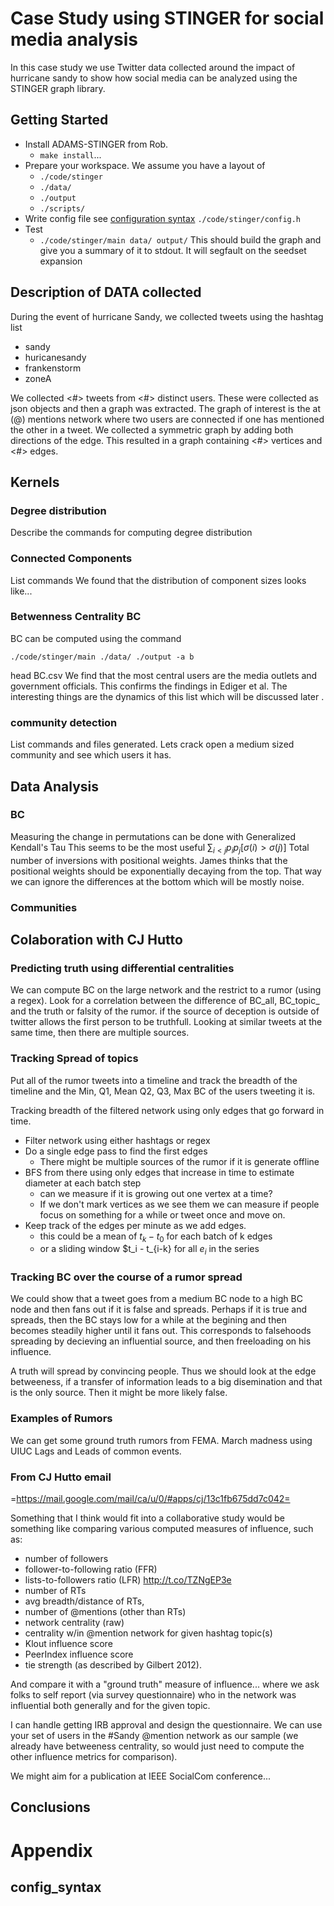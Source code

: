 # Case Study using STINGER for social media analysis
In this case study we use Twitter data collected around the impact of hurricane sandy to show how social media can be analyzed using the STINGER graph library.

## Getting Started
+ Install ADAMS-STINGER from Rob.
    - `make install`...
+ Prepare your workspace.
    We assume you have a layout of 
    - `./code/stinger`
    - `./data/`
    - `./output`
    - `./scripts/`
+ Write config file see [configuration syntax](#config_syntax)
 `./code/stinger/config.h`
+ Test
    - `./code/stinger/main data/ output/`
    This should build the graph and give you a summary of it to stdout.
    It will segfault on the seedset expansion
## Description of DATA collected
During the event of hurricane Sandy, we collected tweets using the hashtag list
 - sandy
 - huricanesandy
 - frankenstorm
 - zoneA

We collected <#> tweets from <#> distinct users.
These were collected as json objects and then a graph was extracted.
The graph of interest is the at (@) mentions network where two users are connected if one has mentioned the other in a tweet. We collected a symmetric graph by adding both directions of the edge. This resulted in a graph containing <#> vertices and <#> edges.

## Kernels

### Degree distribution
Describe the commands for computing degree distribution

### Connected Components
List commands 
We found that the distribution of component sizes looks like...

### Betwenness Centrality BC
BC can be computed using the command
    
   `./code/stinger/main ./data/ ./output -a b`


head BC.csv
We find that the most central users are the media outlets and government officials. This confirms the findings in Ediger et al. The interesting things are the dynamics of this list which will be discussed later <pointer to discussion>.
### community detection
List commands and files generated.
Lets crack open a medium sized community and see which users it has.
## Data Analysis

### BC
Measuring the change in permutations can be done with 
Generalized Kendall's Tau
This seems to be the most useful
$\sum_{i<j} p_i p_j [\sigma(i) > \sigma(j)]$
Total number of inversions with positional weights.
James thinks that the positional weights should be exponentially decaying from the top. That way we can ignore the differences at the bottom which will be mostly noise.

### Communities

## Colaboration with CJ Hutto

### Predicting truth using differential centralities
We can compute BC on the large network and the restrict to a rumor (using a regex). Look for a correlation between the difference of 
BC_all, BC_topic_
and the truth or falsity of the rumor.
if the source of deception is outside of twitter allows the first person to be truthfull. Looking at similar tweets at the same time, then there are multiple sources.

### Tracking Spread of topics
Put all of the rumor tweets into a timeline and track the breadth of the timeline and the Min, Q1, Mean Q2, Q3, Max BC of the users tweeting it is. 

Tracking breadth of the filtered network using only edges that go forward in time. 
* Filter network using either hashtags or regex
* Do a single edge pass to find the first edges
    + There might be multiple sources of the rumor if it is generate offline
* BFS from there using only edges that increase in time to estimate diameter at each batch step
    + can we measure if it is growing out one vertex at a time?
    + If we don't mark vertices as we see them we can measure if people focus on something for a while or tweet once and move on.
* Keep track of the edges per minute as we add edges.
    + this could be a mean of $t_k-t_{0}$ for each batch of k edges
    + or a sliding window $t_i - t_{i-k} for all $e_i$ in the series

### Tracking BC over the course of a rumor spread
We could show that a tweet goes from a medium BC node to a high BC node and then fans out if it is false and spreads. Perhaps if it is true and spreads, then the BC stays low for a while at the begining and then becomes steadily higher until it fans out. This corresponds to falsehoods spreading by decieving an influential source, and then freeloading on his influence. 

A truth will spread by convincing people. Thus we should look at the edge betweeness, if a transfer of information leads to a big disemination and that is the only source.
Then it might be more likely false.

### Examples of Rumors
We can get some ground truth rumors from FEMA.
March madness using UIUC
Lags and Leads of common events.
### From CJ Hutto email
=https://mail.google.com/mail/ca/u/0/#apps/cj/13c1fb675dd7c042=

Something that I think would fit into a collaborative study would be something like comparing various computed measures of influence, such as:
- number of followers
- follower-to-following ratio (FFR)
- lists-to-followers ratio (LFR) http://t.co/TZNgEP3e 
- number of RTs
- avg breadth/distance of RTs, 
- number of @mentions (other than RTs)
- network centrality (raw)
- centrality w/in @mention network for given hashtag topic(s)
- Klout influence score
- PeerIndex influence score
- tie strength (as described by Gilbert 2012).

And compare it with a "ground truth" measure of influence... where we ask folks to self report (via survey questionnaire) who in the network was influential both generally and for the given topic. 

I can handle getting IRB approval and design the questionnaire. We can use your set of users in the #Sandy @mention network as our sample (we already have betweeness centrality, so would just need to compute the other influence metrics for comparison). 

We might aim for a publication at IEEE SocialCom conference...
## Conclusions

# Appendix

## config_syntax
